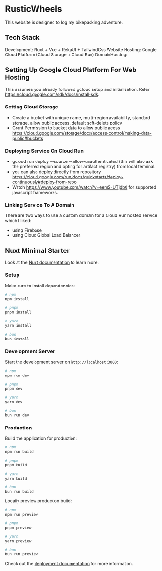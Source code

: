 # RusticWheels

This website is designed to log my bikepacking adventure.

## Tech Stack

Development: Nuxt + Vue + RekaUI + TailwindCss
Website Hosting: Google Cloud Platform (Cloud Storage + Cloud Run)
DomainHosting: 

## Setting Up Google Cloud Platform For Web Hosting

This assumes you already followed gcloud setup and initialization. Refer https://cloud.google.com/sdk/docs/install-sdk.

### Setting Cloud Storage

- Create a bucket with unique name, multi-region availability, standard storage, allow public access, default soft-delete policy
- Grant Permission to bucket data to allow public acess https://cloud.google.com/storage/docs/access-control/making-data-public#buckets

### Deploying Service On Cloud Run

- gcloud run deploy --source --allow-unauthenticated (this will also ask the preferred region and opting for artifact registry) from local terminal.
- you can also deploy directly from repository https://cloud.google.com/run/docs/quickstarts/deploy-continuously#deploy-from-repo
- Watch https://www.youtube.com/watch?v=eemS-UTjdb0 for supported javascript frameworks.

### Linking Service To A Domain

There are two ways to use a custom domain for a Cloud Run hosted service which I liked:
- using Firebase
- using Cloud Global Load Balancer

## Nuxt Minimal Starter

Look at the [Nuxt documentation](https://nuxt.com/docs/getting-started/introduction) to learn more.

### Setup

Make sure to install dependencies:

```bash
# npm
npm install

# pnpm
pnpm install

# yarn
yarn install

# bun
bun install
```

### Development Server

Start the development server on `http://localhost:3000`:

```bash
# npm
npm run dev

# pnpm
pnpm dev

# yarn
yarn dev

# bun
bun run dev
```

### Production

Build the application for production:

```bash
# npm
npm run build

# pnpm
pnpm build

# yarn
yarn build

# bun
bun run build
```

Locally preview production build:

```bash
# npm
npm run preview

# pnpm
pnpm preview

# yarn
yarn preview

# bun
bun run preview
```

Check out the [deployment documentation](https://nuxt.com/docs/getting-started/deployment) for more information.
